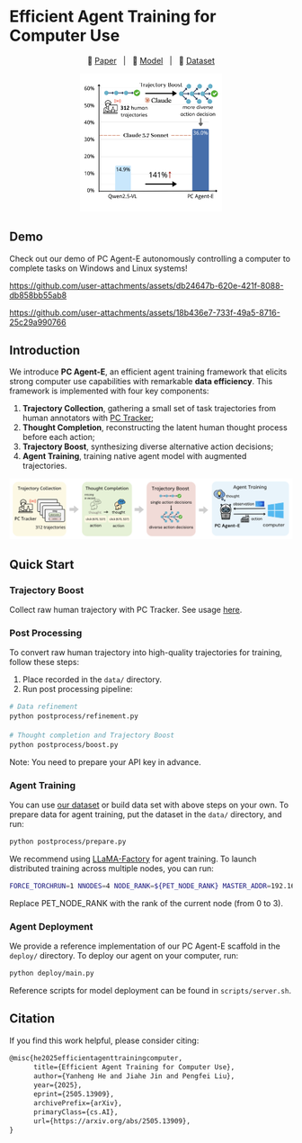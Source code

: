 # Efficient Agent Training for Computer Use

<p align="center">
  📄 <a href="https://arxiv.org/abs/2505.13909" target="_blank">Paper</a> &nbsp; | &nbsp;
  🤖 <a href="https://huggingface.co/henryhe0123/PC-Agent-E" target="_blank">Model</a> &nbsp; | &nbsp;
  🤗 <a href="https://huggingface.co/datasets/henryhe0123/PC-Agent-E" target="_blank">Dataset</a>
</p>

<p align="center">
  <img src="./assets/first_image.png" width="50%" alt="animation">
</p>

## Demo

Check out our demo of PC Agent-E autonomously controlling a computer to complete tasks on Windows and Linux systems!

https://github.com/user-attachments/assets/db24647b-620e-421f-8088-db858bb55ab8

https://github.com/user-attachments/assets/18b436e7-733f-49a5-8716-25c29a990766

## Introduction

We introduce **PC Agent-E**, an efficient agent training framework that elicits strong computer use capabilities with remarkable **data efficiency**. 
This framework is implemented with four key components: 
1. **Trajectory Collection**, gathering a small set of task trajectories from human annotators with [PC Tracker](https://github.com/GAIR-NLP/PC-Agent?tab=readme-ov-file#pc-tracker);
2. **Thought Completion**, reconstructing the latent human thought process before each action;
3. **Trajectory Boost**, synthesizing diverse alternative action decisions;
4. **Agent Training**, training native agent model with augmented trajectories.

![overview](./assets/overview.png)

## Quick Start

### Trajectory Boost

Collect raw human trajectory with PC Tracker. See usage [here](https://github.com/GAIR-NLP/PC-Agent?tab=readme-ov-file#pc-tracker).

### Post Processing

To convert raw human trajectory into high-quality trajectories for training, follow these steps:
1. Place recorded in the `data/` directory. 
2. Run post processing pipeline:
```bash
# Data refinement
python postprocess/refinement.py

# Thought completion and Trajectory Boost    
python postprocess/boost.py    
```

Note: You need to prepare your API key in advance.

### Agent Training

You can use [our dataset](https://huggingface.co/datasets/henryhe0123/PC-Agent-E) or build data set with above steps on your own. To prepare data for agent training, put the dataset in the `data/` directory, and run:
```bash
python postprocess/prepare.py 
```

We recommend using [LLaMA-Factory](https://github.com/hiyouga/LLaMA-Factory) for agent training. To launch distributed training across multiple nodes, you can run:

```bash
FORCE_TORCHRUN=1 NNODES=4 NODE_RANK=${PET_NODE_RANK} MASTER_ADDR=192.168.0.1 MASTER_PORT=29500 llamafactory-cli train train/sft.yaml
```

Replace PET_NODE_RANK with the rank of the current node (from 0 to 3).

### Agent Deployment

We provide a reference implementation of our PC Agent-E scaffold in the `deploy/` directory. To deploy our agent on your computer, run:

```bash
python deploy/main.py
```

Reference scripts for model deployment can be found in `scripts/server.sh`.

## Citation

If you find this work helpful, please consider citing:

```
@misc{he2025efficientagenttrainingcomputer,
      title={Efficient Agent Training for Computer Use}, 
      author={Yanheng He and Jiahe Jin and Pengfei Liu},
      year={2025},
      eprint={2505.13909},
      archivePrefix={arXiv},
      primaryClass={cs.AI},
      url={https://arxiv.org/abs/2505.13909}, 
}
```
